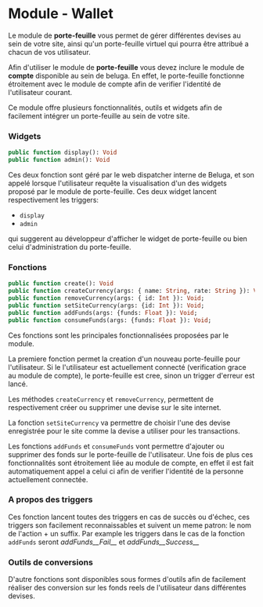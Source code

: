 Module - Wallet
===============

Le module de __porte-feuille__ vous permet de gérer différentes devises au sein de votre site,
ainsi qu'un porte-feuille virtuel qui pourra être attribué a chacun de vos utilisateur.

Afin d'utiliser le module de __porte-feuille__ vous devez inclure le module de __compte__ disponible au sein 
de beluga. En effet, le porte-feuille fonctionne étroitement avec le module de compte afin de verifier
l'identité de l'utilisateur courant.

Ce module offre plusieurs fonctionnalités, outils et widgets afin de facilement intégrer un porte-feuille
au sein de votre site.

### Widgets


```Haxe
public function display(): Void
public function admin(): Void
```

Ces deux fonction sont géré par le web dispatcher interne de Beluga, et son appelé lorsque l'utilisateur
requête la visualisation d'un des widgets proposé par le module de porte-feuille. Ces deux widget lancent 
respectivement les triggers:

* `display`
* `admin`

qui suggerent au développeur d'afficher le widget de porte-feuille ou bien celui d'administration du porte-feuille.


### Fonctions

```Haxe
public function create(): Void
public function createCurrency(args: { name: String, rate: String }): Void;
public function removeCurrency(args: { id: Int }): Void;
public function setSiteCurrency(args: {id: Int }): Void;
public function addFunds(args: {funds: Float }): Void;
public function consumeFunds(args: {funds: Float }): Void;
```

Ces fonctions sont les principales fonctionnalisées proposées par le module.

La premiere fonction permet la creation d'un nouveau porte-feuille pour l'utilisateur. Si le l'utilisateur est 
actuellement connecté (verification grace au module de compte), le porte-feuille est cree, sinon un trigger
d'erreur est lancé.

Les méthodes `createCurrency` et `removeCurrency`, permettent de respectivement créer ou supprimer une devise
sur le site internet.

La fonction `setSiteCurrency` va permettre de choisir l'une des devise enregistrée pour le site comme la 
devise a utiliser pour les transactions.

Les fonctions `addFunds` et `consumeFunds` vont permettre d'ajouter ou supprimer des fonds sur le porte-feuille 
de l'utilisateur. Une fois de plus ces fonctionnalités sont étroitement liée au module de compte, en effet
il est fait automatiquement appel a celui ci afin de verifier l'identité de la personne actuellement connectée.

### A propos des triggers

Ces fonction lancent toutes des triggers en cas de succès ou d'échec, ces triggers son facilement reconnaissables 
et suivent un meme patron: le nom de l'action + un suffix. Par example les triggers dans le cas de la fonction 
`addFunds` seront *addFunds__Fail__* et *addFunds__Success__*

### Outils de conversions

D'autre fonctions sont disponibles sous formes d'outils afin de facilement réaliser des conversion sur
les fonds reels de l'utilisateur dans différentes devises.

